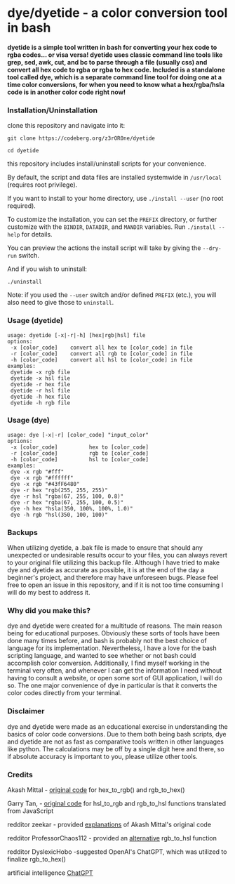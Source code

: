 # dye/dyetide - a color conversion tool in bash

__dyetide is a simple tool written in bash for converting your hex code to rgba
codes... or visa versa! dyetide uses classic command line tools like grep, sed,
awk, cut, and bc to parse through a file (usually css) and convert all hex code
to rgba or rgba to hex code. Included is a standalone tool called dye, which is
a separate command line tool for doing one at a time color conversions, for when
you need to know what a hex/rgba/hsla code is in another color code right now!__

### Installation/Uninstallation

clone this repository and navigate into it:

`git clone https://codeberg.org/z3rOR0ne/dyetide`

`cd dyetide`

this repository includes install/uninstall scripts for your convenience.

By default, the script and data files are installed systemwide in `/usr/local` (requires root privilege).

If you want to install to your home directory, use `./install --user` (no root required).

To customize the installation, you can set the `PREFIX` directory, or further customize with the `BINDIR`, `DATADIR`, and `MANDIR` variables. Run `./install --help` for details.

You can preview the actions the install script will take by giving the `--dry-run` switch.

And if you wish to uninstall:

`./uninstall`

Note: if you used the `--user` switch and/or defined `PREFIX` (etc.), you will also need to give those to `uninstall`.

### Usage (dyetide)
```
usage: dyetide [-x|-r|-h] [hex|rgb|hsl] file
options:
 -x [color_code]    convert all hex to [color_code] in file
 -r [color_code]    convert all rgb to [color_code] in file
 -h [color_code]    convert all hsl to [color_code] in file
examples:
 dyetide -x rgb file
 dyetide -x hsl file
 dyetide -r hex file
 dyetide -r hsl file
 dyetide -h hex file
 dyetide -h rgb file
```
### Usage (dye)
```
usage: dye [-x|-r] [color_code] "input_color"
options:
 -x [color_code]          hex to [color_code]
 -r [color_code]          rgb to [color_code]
 -h [color_code]          hsl to [color_code]
examples:
 dye -x rgb "#fff"
 dye -x rgb "#ffffff"
 dye -x rgb "#43fF6480"
 dye -r hex "rgb(255, 255, 255)"
 dye -r hsl "rgba(67, 255, 100, 0.8)"
 dye -r hex "rgba(67, 255, 100, 0.5)"
 dye -h hex "hsla(350, 100%, 100%, 1.0)"
 dye -h rgb "hsl(350, 100, 100)"
```

### Backups

When utilizing dyetide, a .bak file is made to ensure that should any
unexpected or undesirable results occur to your files, you can always revert
to your original file utilizing this backup file. Although I have tried to make
dye and dyetide as accurate as possible, it is at the end of the day a beginner's
project, and therefore may have unforeseen bugs. Please feel free to open an issue
in this repository, and if it is not too time consuming I will do my best to address it.

### Why did you make this?

dye and dyetide were created for a multitude of reasons. The main reason being
for educational purposes. Obviously these sorts of tools have been done many
times before, and bash is probably not the best choice of language for its
implementation. Nevertheless, I have a love for the bash scripting language, and
wanted to see whether or not bash could accomplish color conversion.
Additionally, I find myself working in the terminal very often, and whenever I
can get the information I need without having to consult a website, or open some
sort of GUI application, I will do so. The one major convenience of dye in
particular is that it converts the color codes directly from your terminal.

### Disclaimer

dye and dyetide were made as an educational exercise in understanding the basics
of color code conversions. Due to them both being bash scripts, dye and dyetide
are not as fast as comparative tools written in other languages like python. The
calculations may be off by a single digit here and there, so if absolute
accuracy is important to you, please utilize other tools.


### Credits
Akash Mittal - [original code](https://akashmittal.com/code-example-convert-hex-color-to-rgb-rgb-to-hex-using-bash-script/) for hex_to_rgb() and rgb_to_hex()

Garry Tan, - [original code](https://axonflux.com/handy-rgb-to-hsl-and-rgb-to-hsv-color-model-c) for hsl_to_rgb and rgb_to_hsl functions translated from JavaScript

redditor zeekar - provided [explanations](https://reddit.com/r/bash/comments/zqmvz8/rgbhex_converter_syntax_how_does_this_work/) of Akash Mittal's original code

redditor ProfessorChaos112 - provided an [alternative](https://reddit.com/r/bash/comments/zut4nw/converting_hsl_to_rgb_in_bash/) rgb_to_hsl function

redditor DyslexicHobo -suggested OpenAI's ChatGPT, which was utilized to finalize rgb_to_hex()

artificial intelligence [ChatGPT](https://openai.com/blog/chatgpt/)
